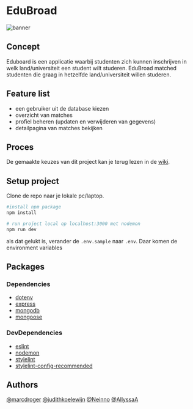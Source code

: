 # EduBroad

![banner](https://user-images.githubusercontent.com/74096730/173308787-51794bea-043c-4179-9f9b-aa13d1e4ed02.jpg)

## Concept
Eduboard is een applicatie waarbij studenten zich kunnen inschrijven in welk land/universiteit een student wilt studeren. EduBroad matched studenten die graag in hetzelfde land/universiteit willen studeren.

## Feature list
- een gebruiker uit de database kiezen
- overzicht van matches
- profiel beheren (updaten en verwijderen van gegevens)
- detailpagina van matches bekijken

## Proces
De gemaakte keuzes van dit project kan je terug lezen in de [wiki](https://github.com/marcdroger/blok-tech-team/wiki).

## Setup project

Clone de repo naar je lokale pc/laptop.

```bash
#install npm package
npm install

# run project local op localhost:3000 met nodemon
npm run dev
```

als dat gelukt is, verander de `.env.sample` naar `.env`. Daar komen de environment variables


## Packages

### Dependencies
- [dotenv](https://www.npmjs.com/package/dotenv)
- [express](https://www.npmjs.com/package/express)
- [mongodb](https://www.npmjs.com/package/mongodb)
- [mongoose](https://www.npmjs.com/package/mongoose)

### DevDependencies
- [eslint](https://www.npmjs.com/package/eslint)
- [nodemon](https://www.npmjs.com/package/nodemon)
- [stylelint](https://www.npmjs.com/package/stylelint)
- [stylelint-config-recommended](https://www.npmjs.com/package/stylelint-config-recommended)


## Authors

[@marcdroger](https://github.com/marcdroger)
[@judithkoelewijn](https://github.com/judithkoelewijn)
[@Neinno](https://github.com/Neinno)
[@AllyssaA](https://github.com/AllyssaA)